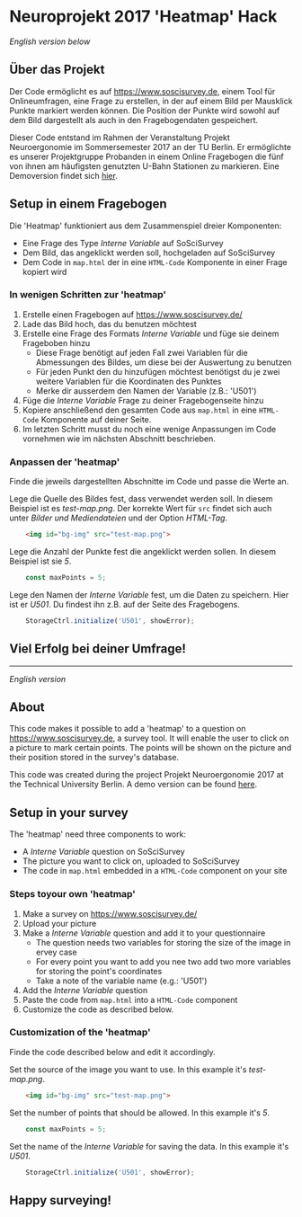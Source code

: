 # Neuroprojekt 2017 'Heatmap' Hack

*English version below* 

## Über das Projekt

Der Code ermöglicht es auf https://www.soscisurvey.de, einem Tool für Onlineumfragen, eine Frage zu erstellen, in der auf einem Bild per Mausklick Punkte markiert werden können. Die Position der Punkte wird sowohl auf dem Bild dargestellt als auch in den Fragebogendaten gespeichert.

Dieser Code entstand im Rahmen der Veranstaltung Projekt Neuroergonomie im Sommersemester 2017 an der TU Berlin. Er ermöglichte es unserer Projektgruppe Probanden in einem Online Fragebogen die fünf von ihnen am häufigsten genutzten U-Bahn Stationen zu markieren. Eine Demoversion findet sich [hier](https://www.soscisurvey.de/map-test/).

## Setup in einem Fragebogen

Die 'Heatmap' funktioniert aus dem Zusammenspiel dreier Komponenten:
 - Eine Frage des Type *Interne Variable* auf SoSciSurvey
 - Dem Bild, das angeklickt werden soll, hochgeladen auf SoSciSurvey
 - Dem Code in `map.html` der in eine `HTML-Code` Komponente in einer Frage kopiert wird

 ### In wenigen Schritten zur 'heatmap'
 1. Erstelle einen Fragebogen auf https://www.soscisurvey.de/
 2. Lade das Bild hoch, das du benutzen möchtest
 3. Erstelle eine Frage des Formats *Interne Variable* und füge sie deinem Frageboben hinzu
    * Diese Frage benötigt auf jeden Fall zwei Variablen für die Abmessungen des Bildes, um diese bei der Auswertung zu benutzen
    * Für jeden Punkt den du hinzufügen möchtest benötigst du je zwei weitere Variablen für die Koordinaten des Punktes
    * Merke dir ausserdem den Namen der Variable (z.B.: 'U501')
4. Füge die *Interne Variable* Frage zu deiner Fragebogenseite hinzu
5. Kopiere anschließend den gesamten Code aus `map.html` in eine `HTML-Code` Komponente auf deiner Seite.
6. Im letzten Schritt musst du noch eine wenige Anpassungen im Code vornehmen wie im nächsten Abschnitt beschrieben.

### Anpassen der 'heatmap'
Finde die jeweils dargestellten Abschnitte im Code und passe die Werte an.

Lege die Quelle des Bildes fest, dass verwendet werden soll. In diesem Beispiel ist es *test-map.png*. Der korrekte Wert für `src` findet sich auch unter *Bilder und Mediendateien* und der Option *HTML-Tag*.
```html
    <img id="bg-img" src="test-map.png">
```

Lege die Anzahl der Punkte fest die angeklickt werden sollen. In diesem Beispiel ist sie *5*.
```javascript
    const maxPoints = 5;
```

Lege den Namen der *Interne Variable* fest, um die Daten zu speichern. Hier ist er *U501*. Du findest ihn z.B. auf der Seite des Fragebogens.
```javascript
    StorageCtrl.initialize('U501', showError);
```

## Viel Erfolg bei deiner Umfrage!

---
*English version*

## About

This code makes it possible to add a 'heatmap' to a question on https://www.soscisurvey.de, a survey tool. It will enable the user to click on a picture to mark certain points. The points will be shown on the picture and their position stored in the survey's database.

This code was created during the project Projekt Neuroergonomie 2017 at the Technical University Berlin. A demo version can be found [here](https://www.soscisurvey.de/map-test/).

## Setup in your survey

The 'heatmap' need three components to work:
 - A *Interne Variable*  question on SoSciSurvey
 - The picture you want to click on, uploaded to SoSciSurvey
 - The code in `map.html` embedded in a `HTML-Code` component on your site

 ### Steps toyour own 'heatmap'
 1. Make a survey on https://www.soscisurvey.de/
 2. Upload your picture
 3. Make a *Interne Variable* question and add it to your questionnaire
    * The question needs two variables for storing the size of the image in ervey case
    * For every point you want to add you nee two add two more variables for storing the point's coordinates
    * Take a note of the variable name (e.g.: 'U501')
4. Add the *Interne Variable* question
5. Paste the code from `map.html` into a `HTML-Code` component
6. Customize the code as described below.

### Customization of the 'heatmap'
Finde the code described below and edit it accordingly.

Set the source of the image you want to use. In this example it's *test-map.png*. 
```html
    <img id="bg-img" src="test-map.png">
```

Set the number of points that should be allowed. In this example it's *5*.
```javascript
    const maxPoints = 5;
```

Set the name of the *Interne Variable* for saving the data. In this example it's *U501*.
```javascript
    StorageCtrl.initialize('U501', showError);
```

## Happy surveying!